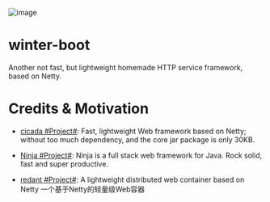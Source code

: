 ![image](https://user-images.githubusercontent.com/5803001/52098243-32c76400-2609-11e9-89b1-ac03cb9aab3b.png)

# winter-boot

Another not fast, but lightweight homemade HTTP service framework, based on Netty.

# Credits & Motivation

- [cicada #Project#](https://github.com/TogetherOS/cicada): Fast, lightweight Web framework based on Netty; without too much dependency, and the core jar package is only 30KB.

- [Ninja #Project#](https://github.com/ninjaframework/ninja): Ninja is a full stack web framework for Java. Rock solid, fast and super productive.

- [redant #Project#](https://github.com/all4you/redant): A lightweight distributed web container based on Netty 一个基于Netty的轻量级Web容器
